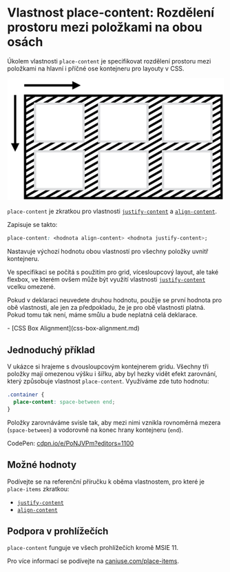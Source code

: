 # Vlastnost place-content: Rozdělení prostoru mezi položkami na obou osách

Úkolem vlastnosti `place-content` je specifikovat rozdělení prostoru mezi položkami na hlavní i příčné ose kontejneru pro layouty v CSS.

![Vlastnost place-content](../dist/images/original/vdlayout/css-place-content-schema.png)

`place-content` je zkratkou pro vlastnosti [`justify-content`](css-justify-content.md) a [`align-content`](css-align-content.md).

Zapisuje se takto:

```css
place-content: <hodnota align-content> <hodnota justify-content>;
```

Nastavuje výchozí hodnotu obou vlastností pro všechny položky uvnitř kontejneru.

<!-- AdSnippet -->

Ve specifikaci se počítá s použitím pro grid, vícesloupcový layout, ale také flexbox, ve kterém ovšem může být využití vlastnosti [`justify-content`](css-justify-content.md) vcelku omezené.

Pokud v deklaraci neuvedete druhou hodnotu, použije se první hodnota pro obě vlastnosti, ale jen za předpokladu, že je pro obě vlastnosti platná. Pokud tomu tak není, máme smůlu a bude neplatná celá deklarace.

<div class="related web-only" markdown="1">
- [CSS Box Alignment](css-box-alignment.md)
</div>

## Jednoduchý příklad

V ukázce si hrajeme s dvousloupcovým kontejnerem gridu. Všechny tři položky mají omezenou výšku i šířku, aby byl hezky vidět efekt zarovnání, který způsobuje vlastnost `place-content`. Využíváme zde tuto hodnotu:

```css
.container {
  place-content: space-between end;
}
```

Položky zarovnáváme svisle tak, aby mezi nimi vznikla rovnoměrná mezera (`space-between`) a vodorovně na konec hrany kontejneru (`end`).

<!-- TODO end tady moc nefunguje -->

CodePen: [cdpn.io/e/PoNJVPm?editors=1100](https://codepen.io/machal/pen/PoNJVPm?editors=1100)

## Možné hodnoty

Podívejte se na referenční příručku k oběma vlastnostem, pro které je `place-items` zkratkou:

- [`justify-content`](css-justify-content.md)
- [`align-content`](css-align-content.md)

## Podpora v prohlížečích

`place-content` funguje ve všech prohlížečích kromě MSIE 11.

Pro více informací se podívejte na [caniuse.com/place-items](https://caniuse.com/#search=place-items).

<!-- AdSnippet -->
